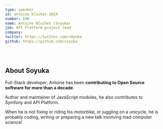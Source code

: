 ```yaml
---
type: speaker
id: antoine-bluchet-2024
number: 100
name: Antoine Bluchet (Soyuka)
job: API Platform project lead 
company: 
twitter: https://twitter.com/s0yuka
github: https://github.com/soyuka
---
```

​
## About Soyuka

Full-Stack developer, Antoine has been **contributing to Open Source software for more than a decade**.

Author and maintainer of JavaScript modules, he also contributes to Symfony and API Platform.

When he is not fixing or riding his motorbike, or juggling on a unicycle, he is probably coding, writing or preparing a new talk involving mad computer science!
